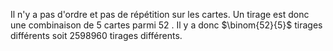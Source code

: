 Il n'y a pas d'ordre et pas de répétition sur les cartes. Un tirage est donc une combinaison de 5 cartes parmi 52 . Il y a donc $\binom{52}{5}$ tirages différents soit 2598960 tirages différents.

